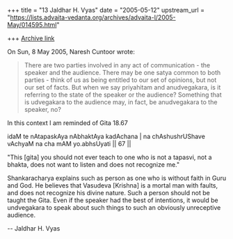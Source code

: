 +++
title = "13 Jaldhar H. Vyas"
date = "2005-05-12"
upstream_url = "https://lists.advaita-vedanta.org/archives/advaita-l/2005-May/014595.html"

+++
[Archive link](https://lists.advaita-vedanta.org/archives/advaita-l/2005-May/014595.html)

On Sun, 8 May 2005, Naresh Cuntoor wrote:

> There are two parties involved in any act of communication - the
> speaker and the audience. There may be one satya common to both
> parties - think of us as being entitled to our set of opinions, but
> not our set of facts. But when we say priyahitam and anudvegakara, is
> it referring to the state of the speaker or the audience? Something
> that is udvegakara to the audience may, in fact, be anudvegakara to
> the speaker, no?
>

In this context I am reminded of Gita 18.67

idaM te nAtapaskAya nAbhaktAya kadAchana |
na chAshushrUShave vAchyaM na cha mAM yo.abhsUyati || 67 ||

"This [gita] you should not ever teach to one who is not a tapasvi, not a
bhakta, does not want to listen and does not recognize me."

Shankaracharya explains such as person as one who is 
without faith in Guru and God.  He believes that Vasudeva [Krishna] is a 
mortal man with faults, and does not recognize his divine nature.  Such a 
person should not be taught the Gita.  Even if the speaker had the best of 
intentions, it would be undvegakara to speak about such things to such an 
obviously unreceptive audience.



-- 
Jaldhar H. Vyas <jaldhar at braincells.com>

